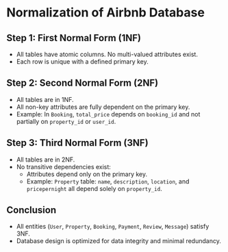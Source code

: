 # Normalization of Airbnb Database

## Step 1: First Normal Form (1NF)
- All tables have atomic columns. No multi-valued attributes exist.
- Each row is unique with a defined primary key.

## Step 2: Second Normal Form (2NF)
- All tables are in 1NF.
- All non-key attributes are fully dependent on the primary key.
- Example: In `Booking`, `total_price` depends on `booking_id` and not partially on `property_id` or `user_id`.

## Step 3: Third Normal Form (3NF)
- All tables are in 2NF.
- No transitive dependencies exist:
  - Attributes depend only on the primary key.
  - Example: `Property` table: `name`, `description`, `location`, and `pricepernight` all depend solely on `property_id`.
  
## Conclusion
- All entities (`User`, `Property`, `Booking`, `Payment`, `Review`, `Message`) satisfy 3NF.
- Database design is optimized for data integrity and minimal redundancy.
